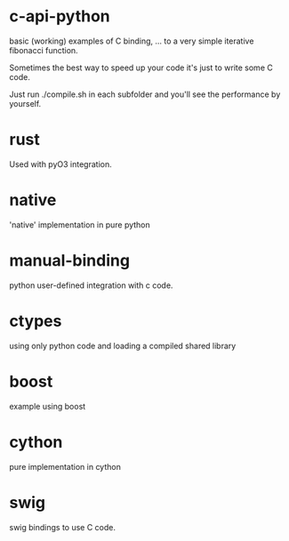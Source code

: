 c-api-python
============

basic (working) examples of C binding, ... to a very simple iterative fibonacci function.

Sometimes the best way to speed up your code it's just to write some C code. 

Just run ./compile.sh in each subfolder and you'll see the performance by yourself.

# rust
Used with pyO3 integration.

# native
'native' implementation in pure python

# manual-binding
python user-defined integration with c code.

# ctypes
using only python code and loading a compiled shared library

# boost
example using boost

# cython
pure implementation in cython

# swig
swig bindings to use C code.
